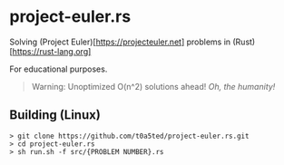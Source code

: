 # project-euler.rs

Solving (Project Euler)[https://projecteuler.net] problems in (Rust)[https://rust-lang.org]

For educational purposes. 
> Warning: Unoptimized O(n^2) solutions ahead! *Oh, the humanity!*



## Building (Linux)
```
> git clone https://github.com/t0a5ted/project-euler.rs.git
> cd project-euler.rs
> sh run.sh -f src/{PROBLEM NUMBER}.rs
```
